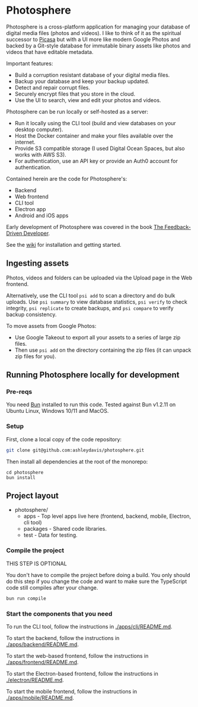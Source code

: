 # Photosphere

Photosphere is a cross-platform application for managing your database of digital media files (photos and videos). I like to think of it as the spiritual successor to [Picasa](https://en.wikipedia.org/wiki/Picasa) but with a UI more like modern Google Photos and backed by a Git-style database for immutable binary assets like photos and videos that have editable metadata.

Important features:
- Build a corruption resistant database of your digital media files.
- Backup your database and keep your backup updated.
- Detect and repair corrupt files.
- Securely encrypt files that you store in the cloud.
- Use the UI to search, view and edit your photos and videos.

Photosphere can be run locally or self-hosted as a server:
- Run it locally using the CLI tool (build and view databases on your desktop computer).
- Host the Docker container and make your files available over the internet.
- Provide S3 compatible storage (I used Digital Ocean Spaces, but also works with AWS S3).
- For authentication, use an API key or provide an Auth0 account for authentication.

Contained herein are the code for Photosphere's:
- Backend
- Web frontend
- CLI tool
- Electron app
- Android and iOS apps

Early development of Photosphere was covered in the book [The Feedback-Driven Developer](https://www.manning.com/books/the-feedback-driven-developer).

See the [wiki](https://github.com/ashleydavis/photosphere/wiki) for installation and getting started.

## Ingesting assets

Photos, videos and folders can be uploaded via the Upload page in the Web frontend.

Alternatively, use the CLI tool `psi add` to scan a directory and do bulk uploads. Use `psi summary` to view database statistics, `psi verify` to check integrity, `psi replicate` to create backups, and `psi compare` to verify backup consistency.

To move assets from Google Photos:
- Use Google Takeout to export all your assets to a series of large zip files.
- Then use `psi add` on the directory containing the zip files (it can unpack zip files for you).

## Running Photosphere locally for development

### Pre-reqs

You need [Bun](https://bun.sh/docs/installation) installed to run this code. Tested against Bun v1.2.11 on Ubuntu Linux, Windows 10/11 and MacOS.

### Setup

First, clone a local copy of the code repository:

```bash
git clone git@github.com:ashleydavis/photosphere.git
```

Then install all dependencies at the root of the monorepo:

```
cd photosphere
bun install
```

## Project layout

- photosphere/
    - apps - Top level apps live here (frontend, backend, mobile, Electron, cli tool)
    - packages - Shared code libraries.
    - test - Data for testing.


### Compile the project

THIS STEP IS OPTIONAL

You don't have to compile the project before doing a build. You only should do this step if you change the code and want to make sure the TypeScript code still compiles after your change.

```bash
bun run compile
```

### Start the components that you need

To run the CLI tool, follow the instructions in [./apps/cli/README.md](./apps/cli/README.md).

To start the backend, follow the instructions in [./apps/backend/README.md](./apps/backend/README.md).

To start the web-based frontend, follow the instructions in [./apps/frontend/README.md](./apps/frontend/README.md).

To start the Electron-based frontend, follow the instructions in [./electron/README.md](./apps/electron/README.md).

To start the mobile frontend, follow the instructions in [./apps/mobile/README.md](./apps/mobile/README.md).








